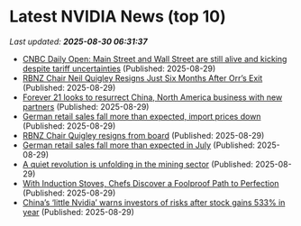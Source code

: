 # Latest NVIDIA News (top 10)
_Last updated: **2025-08-30 06:31:37**_

- [CNBC Daily Open: Main Street and Wall Street are still alive and kicking despite tariff uncertainties](https://www.cnbc.com/2025/08/29/cnbc-daily-open-main-street-and-wall-street-are-still-alive-and-kicking.html) (Published: 2025-08-29)
- [RBNZ Chair Neil Quigley Resigns Just Six Months After Orr’s Exit](https://biztoc.com/x/e4b888b7de28c875) (Published: 2025-08-29)
- [Forever 21 looks to resurrect China, North America business with new partners](https://biztoc.com/x/35187a73d90ab663) (Published: 2025-08-29)
- [German retail sales fall more than expected, import prices down](https://biztoc.com/x/2be824b72d219000) (Published: 2025-08-29)
- [RBNZ Chair Quigley resigns from board](https://biztoc.com/x/293ec30755aff9f6) (Published: 2025-08-29)
- [German retail sales fall more than expected in July](https://biztoc.com/x/1c634602ad529c8d) (Published: 2025-08-29)
- [A quiet revolution is unfolding in the mining sector](https://biztoc.com/x/ecfebb35e046cdd0) (Published: 2025-08-29)
- [With Induction Stoves, Chefs Discover a Foolproof Path to Perfection](https://biztoc.com/x/d2b19e3c807d5f91) (Published: 2025-08-29)
- [China’s ‘little Nvidia’ warns investors of risks after stock gains 533% in year](https://biztoc.com/x/a49712e8631854fb) (Published: 2025-08-29)
